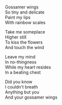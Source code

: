 <!--
title: Touching Butterflies
date: 18 January 2005
slug: touching-butterflies
tags: poetry
-->

Gossamer wings  
So tiny and delicate  
Paint my lips  
With rainbow scales  

Take me someplace  
Higher still  
To kiss the flowers  
And touch the wind  

Leave my mind  
In no-thingness  
While my heart resides  
In a beating chest  

Did you know  
I couldn't breath  
Anything but you  
And your gossamer wings  
